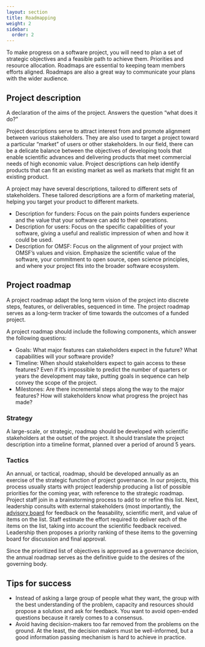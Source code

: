 ```yaml
---
layout: section
title: Roadmapping
weight: 2
sidebar:
  order: 2
---
```


To make progress on a software project, you will need to plan a set of strategic objectives and a feasible path to achieve them. Priorities and resource allocation. Roadmaps are essential to keeping team members efforts aligned. Roadmaps are also a great way to communicate your plans with the wider audience. 

## Project description

A declaration of the aims of the project. Answers the question “what does it do?”

Project descriptions serve to attract interest from and promote alignment between various stakeholders. They are also used to target a project toward a particular “market” of users or other stakeholders. In our field, there can be a delicate balance between the objectives of developing tools that enable scientific advances and delivering products that meet commercial needs of high economic value. Project descriptions can help identify products that can fit an existing market as well as markets that might fit an existing product.

A project may have several descriptions, tailored to different sets of stakeholders. These tailored descriptions are a form of marketing material, helping you target your product to different markets.
* Description for funders: Focus on the pain points funders experience and the value that your software can add to their operations.
* Description for users: Focus on the specific capabilities of your software, giving a useful and realistic impression of when and how it could be used.
* Description for OMSF: Focus on the alignment of your project with OMSF’s values and vision. Emphasize the scientific value of the software, your commitment to open source, open science principles, and where your project fits into the broader software ecosystem.

## Project roadmap

A project roadmap adapt the long term vision of the project into discrete steps, features, or deliverables, sequenced in time. The project roadmap serves as a long-term tracker of time towards the outcomes of a funded project.

A project roadmap should include the following components, which answer the following questions:
* Goals: What major features can stakeholders expect in the future? What capabilities will your software provide?
* Timeline: When should stakeholders expect to gain access to these features? Even if it’s impossible to predict the number of quarters or years the development may take, putting goals in sequence can help convey the scope of the project.
* Milestones: Are there incremental steps along the way to the major features? How will stakeholders know what progress the project has made?

### Strategy

A large-scale, or strategic, roadmap should be developed with scientific stakeholders at the outset of the project. It should translate the project description into a timeline format, planned over a period of around 5 years.

### Tactics

An annual, or tactical, roadmap, should be developed annually as an exercise of the strategic function of project governance. In our projects, this process usually starts with project leadership producing a list of possible priorities for the coming year, with reference to the strategic roadmap. Project staff join in a brainstorming process to add to or refine this list. Next, leadership consults with external stakeholders (most importantly, the [advisory board](../governance/) for feedback on the feasability, scientific merit, and value of items on the list. Staff estimate the effort required to deliver each of the items on the list, taking into account the scientific feedback received. Leadership then proposes a priority ranking of these items to the governing board for discussion and final approval.

Since the prioritized list of objectives is approved as a governance decision, the annual roadmap serves as the definitive guide to the desires of the governing body.

## Tips for success

* Instead of asking a large group of people what they want, the group with the best understanding of the problem, capacity and resources should propose a solution and ask for feedback. You want to avoid open-ended questions because it rarely comes to a consensus.
* Avoid having decision-makers too far removed from the problems on the ground. At the least, the decision makers must be well-informed, but a good information passing mechanism is hard to achieve in practice. 
